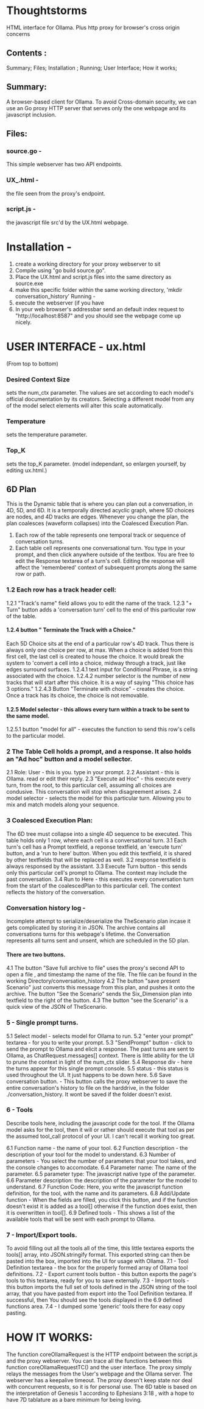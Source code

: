 # Thoughtstorms
HTML interface for Ollama. Plus http proxy for browser's cross origin concerns
## Contents : 
Summary; Files; Installation ; Running; User Interface; How it works; 
## Summary:
A browser-based client for Ollama. To avoid Cross-domain security, we can use an Go proxy HTTP server that serves only the one webpage and its javascript inclusion.
## Files:
### source.go	-
This simple webserver has two API endpoints.
### UX_.html - 
the file seen from the proxy's endpoint.
### script.js - 
the javascript file src'd by the UX.html webpage. 

# Installation -  
1) create a working directory for your proxy webserver to sit
2) Compile using "go build source.go".
3) Place the UX.html and script.js files into the same directory as source.exe
4) make this specific folder within the same working directory,  'mkdir conversation_history'
Running - 
1) execute the webserver (if you have 
2) In your web browser's addressbar send an default index request to "http://localhost:8587" and you should see the webpage come up nicely. 

# USER INTERFACE - ux.html 
(From top to bottom)
### Desired Context Size
 sets the num_ctx parameter. The values are set according to each model's official documentation by its creators. Selecting a different model from any of the model select elements will alter this scale automatically. 
### Temperature
 sets the temperature parameter. 
### Top_K
 sets the top_K parameter. (model independant, so enlargen yourself, by editing ux.html.)

## 6D Plan
This is the Dynamic table that is where you can plan out a conversation, in 4D, 5D, and 6D. It is a temporally directed acyclic graph, where 5D choices are nodes, and 4D tracks are edges.
Whenever you change the plan, the plan coalesces (waveform collapses) into the Coalesced Execution Plan.


1. Each row of the table represents one temporal track or sequence of conversation turns. 
2. Each table cell represents one conversational turn. You type in your prompt, and then click anywhere outside of the textbox. You are free to edit the Response textarea of a turn's cell. Editing the response will affect the 'remembered' context of subsequent prompts along the same row or path. 

### 1.2 Each row has a track header cell:  
1.2.1 "Track's name" field allows you to edit the name of the track. 
1.2.3 "+ Turn" button adds a 'conversation turn' cell to the end of this particular row of the table.
#### 1.2.4 button " Terminate the Track with a Choice." 
Each 5D Choice sits at the end of a particular row's 4D track. Thus there is always only one choice per row, at max. When a choice is added from this first cell, the last cell is created to house the choice. It would break the system to 'convert a cell into a choice, midway through a track, just like edges surround surfaces.
1.2.4.1 text input for Conditional Phrase, is a string associated with the choice.
1.2.4.2 number selector is the number of new tracks that will start after this choice. It is a way of saying "This choice has 3 options."
1.2.4.3 Button "Terminate with choice"  - creates the choice. Once a track has its choice, the choice is not removable.
#### 1.2.5 Model selector - this allows every turn within a track to be sent to the same model.
1.2.5.1 button "model for all" - executes the function to send this row's cells to the particular model. 

### 2 The Table Cell holds a prompt, and a response. It also holds an "Ad hoc" button and a model sellector.
2.1 Role: User - this is you. type in your prompt.
2.2 Assistant - this is Ollama. read or edit their reply.
2.3 "Execute ad Hoc" - this execute every turn, from the root, to this particular cell, assuming all choices are condusive. This conversation will stop when disagreement arises. 
2.4 model selector - selects the model for this particular turn. Allowing you to mix and match models along your sequence. 


### 3 Coalesced Execution Plan: 
The 6D tree must collapse into a single 4D sequence to be executed. This table holds only 1 row, where each cell is a conversational turn.
3.1 Each turn's cell has a Prompt textfield, a reponse textfield, an 'execute turn' button, and a 'run to here' button. When you edit this textfield, it is shared by other textfields that will be replaced as well.
3.2 response textfield is always responsed by the assistant.
3.3 Execute Turn button - this sends only this particular cell's prompt to Ollama. The context may include the past conversation.
3.4 Run to Here - this executes every conversation turn from the start of the coalescedPlan to this particular cell. The context reflects the history of the conversation.

### Conversation history log - 
Incomplete attempt to serialize/deserialize the TheScenario plan incase it gets complicated by storing it in JSON. 
The archive contains all conversations turns for this webpage's lifetime. the Conversation represents all turns sent and unsent, which are scheduled in the 5D plan. 
#### There are two buttons. 
4.1 The button "Save full archive to file" uses the proxy's second API to open a file , and timestamp the name of the file. The file can be found in the working Directory/conversation_history 
4.2 The button "save present Scenario" just converts this message from this plan, and pushes it onto the archive.
The button "See the Scenario" sends the Six_Dimension plan into textfield to the right of the button. 
4.3 The button "see the Scenario" is a quick view of the JSON of TheScenario. 


### 5 - Single prompt turns. 
5.1 Select model - selects model for Ollama to run. 
5.2 "enter your prompt" textarea - for you to write your prompt. 
5.3 "SendPrompt" button - click to send the prompt to Ollama and elicit a response. The past turns are sent to Ollama, as ChatRequest.messages[] context. There is little ability for the UI to prune the context in light of the num_ctx slider.
5.4 Response div - here the turns appear for this single prompt console.
5.5 status - this status is used throughout the UI. It just happens to be down here.
5.6 Save conversation button. - This button calls the proxy webserver to save the entire conversation's history to file on the harddrive, in the folder ./conversation_history. It wont be saved if the folder doesn't exist. 

### 6 - Tools
Describe tools here, including the javascript code for the tool. If the Ollama model asks for the tool, then it will or rather should execute that tool as per the assumed tool_call protocol of your UI. I can't recall it working too great. 

6.1 Function name - the name of your tool. 
6.2 Function description - the description of your tool for the model to understand. 
6.3 Number of parameters - You select the number of parameters that your tool takes, and the console changes to accomodate. 
6.4 Parameter name: The name of the parameter.
6.5 parameter type: The javascript native type of the parameter. 
6.6 Parameter description: the description of the parameter for the model to understand. 
6.7 Function Code: Here, you write the javascript function definition, for the tool, with the name and its parameters. 
6.8 Add/Update function - When the fields are filled, you click this button, and if the function doesn't exist it is added as a tool[] otherwise if the function does exist, then it is overwritten in tool[]. 
6.9 Defined tools - This shows a list of the available tools that will be sent with each prompt to Ollama. 

### 7 - Import/Export tools. 
To avoid filling out all the tools all of the time, this little textarea exports the tools[] array, into JSON.stringify format. 
This exported string can then be pasted into the box, imported into the UI for usage with Ollama. 
7.1 - Tool Definition textarea - the box for the properly formed array of Ollama tool definitions. 
7.2 - Export current tools button - this button exports the page's tools to this textarea, ready for you to save externally. 
7.3 - Import tools - this button imports the full set of tools defined in the JSON string of the tool array, that you have pasted from export into the Tool Definition textarea. If successful, then You should see the tools displayed in the 6.9 defined functions area.
7.4 - I dumped some 'generic' tools there for easy copy pasting. 

# HOW IT WORKS: 
The function coreOllamaRequest is the HTTP endpoint between the script.js and the proxy webserver. You can trace all the functions between this function coreOllamaRequestTC() and the user interface. 
The proxy simply relays the messages from the User's webpage and the Ollama server. The webserver has a keepalive timeout. The proxy doesn't keep state nor deal with concurrent requests, so it is for personal use. 
The 6D table is based on the interpretation of Genesis 1 according to Ephesians 3:18 , with a hope to have 7D tablature as a bare minimum for being loving. 
